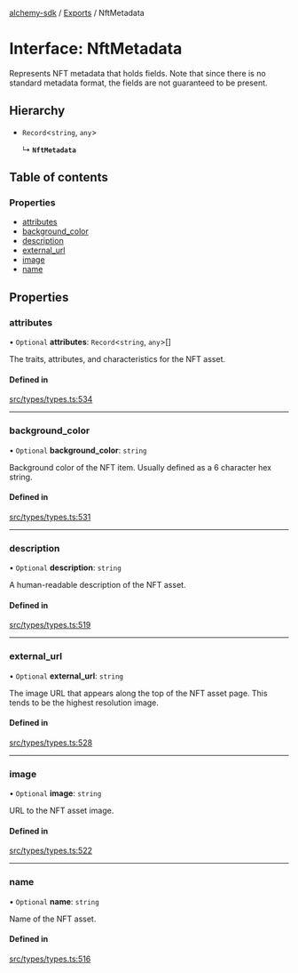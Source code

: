 [alchemy-sdk](../README.md) / [Exports](../modules.md) / NftMetadata

# Interface: NftMetadata

Represents NFT metadata that holds fields. Note that since there is no
standard metadata format, the fields are not guaranteed to be present.

## Hierarchy

- `Record`<`string`, `any`\>

  ↳ **`NftMetadata`**

## Table of contents

### Properties

- [attributes](NftMetadata.md#attributes)
- [background\_color](NftMetadata.md#background_color)
- [description](NftMetadata.md#description)
- [external\_url](NftMetadata.md#external_url)
- [image](NftMetadata.md#image)
- [name](NftMetadata.md#name)

## Properties

### attributes

• `Optional` **attributes**: `Record`<`string`, `any`\>[]

The traits, attributes, and characteristics for the NFT asset.

#### Defined in

[src/types/types.ts:534](https://github.com/alchemyplatform/alchemy-sdk-js/blob/5992f68/src/types/types.ts#L534)

___

### background\_color

• `Optional` **background\_color**: `string`

Background color of the NFT item. Usually defined as a 6 character hex string.

#### Defined in

[src/types/types.ts:531](https://github.com/alchemyplatform/alchemy-sdk-js/blob/5992f68/src/types/types.ts#L531)

___

### description

• `Optional` **description**: `string`

A human-readable description of the NFT asset.

#### Defined in

[src/types/types.ts:519](https://github.com/alchemyplatform/alchemy-sdk-js/blob/5992f68/src/types/types.ts#L519)

___

### external\_url

• `Optional` **external\_url**: `string`

The image URL that appears along the top of the NFT asset page. This tends
to be the highest resolution image.

#### Defined in

[src/types/types.ts:528](https://github.com/alchemyplatform/alchemy-sdk-js/blob/5992f68/src/types/types.ts#L528)

___

### image

• `Optional` **image**: `string`

URL to the NFT asset image.

#### Defined in

[src/types/types.ts:522](https://github.com/alchemyplatform/alchemy-sdk-js/blob/5992f68/src/types/types.ts#L522)

___

### name

• `Optional` **name**: `string`

Name of the NFT asset.

#### Defined in

[src/types/types.ts:516](https://github.com/alchemyplatform/alchemy-sdk-js/blob/5992f68/src/types/types.ts#L516)

